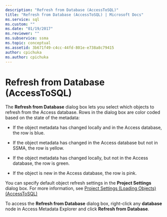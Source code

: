 ```yaml
---
description: "Refresh from Database (AccessToSQL)"
title: "Refresh from Database (AccessToSQL) | Microsoft Docs"
ms.service: sql
ms.custom: ""
ms.date: "01/19/2017"
ms.reviewer: ""
ms.subservice: ssma
ms.topic: conceptual
ms.assetid: 3b671f49-c4cc-44fd-801e-e738a8c79415
author: cpichuka 
ms.author: cpichuka 
---
```

# Refresh from Database (AccessToSQL)
The **Refresh from Database** dialog box lets you select which objects to refresh from the Access database. Rows in the dialog box are color coded based on the state of the metadata:  
  
-   If the object metadata has changed locally and in the Access database, the row is blue.  
  
-   If the object metadata has changed in the Access database but not in SSMA, the row is yellow.  
  
-   If the object metadata has changed locally, but not in the Access database, the row is green.  
  
-   If the object is new in the Access database, the row is pink.  
  
You can specify default object refresh settings in the **Project Settings** dialog box. For more information, see [Project Settings &#40;Loading Objects&#41; &#40;AccessToSQL&#41;](../../ssma/access/project-settings-loading-objects-accesstosql.md)  
  
To access the **Refresh from Database** dialog box, right-click any **database** node in Access Metadata Explorer and click **Refresh from Database**.  
  
